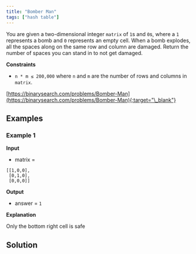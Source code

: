 ```yaml
---
title: "Bomber Man"
tags: ["hash table"]
---
```


You are given a two-dimensional integer `matrix` of `1`s and `0`s, where a `1` represents a bomb and `0` represents an empty cell. When a bomb explodes, all the spaces along on the same row and column are damaged. Return the number of spaces you can stand in to not get damaged.

**Constraints**

- `n * m ≤ 200,000` where `n` and `m` are the number of rows and columns in `matrix`.

[https://binarysearch.com/problems/Bomber-Man](https://binarysearch.com/problems/Bomber-Man){:target="\_blank"}

## Examples

### Example 1

**Input**

- matrix =

```
[[1,0,0],
 [0,1,0],
 [0,0,0]]
```

**Output**

- answer = `1`

**Explanation**

Only the bottom right cell is safe

## Solution

<script src="https://gist.github.com/yaeba/16da7be5123724fcf6eccc25581cef5a.js?file=Bomber-Man.py"></script>

